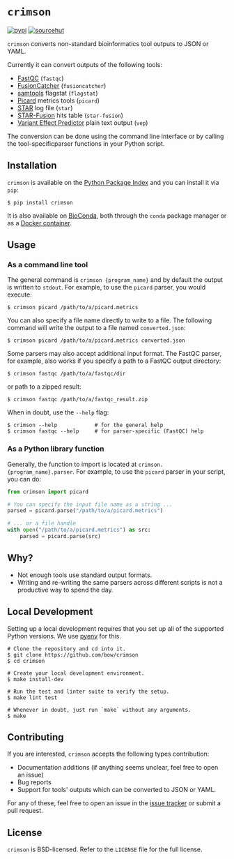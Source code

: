 # `crimson`

[![pypi](https://img.shields.io/pypi/v/crimson)](https://pypi.org/project/crimson)
[![sourcehut](https://builds.sr.ht/~bow/crimson.svg)](https://builds.sr.ht/~bow/crimson?)


``crimson`` converts non-standard bioinformatics tool outputs to JSON or YAML.

Currently it can convert outputs of the following tools:

  * [FastQC](http://www.bioinformatics.babraham.ac.uk/projects/fastqc/>) (``fastqc``)
  * [FusionCatcher](https://github.com/ndaniel/fusioncatcher) (``fusioncatcher``)
  * [samtools](http://www.htslib.org/doc/samtools.html) flagstat (``flagstat``)
  * [Picard](https://broadinstitute.github.io/picard/) metrics tools (``picard``)
  * [STAR](https://github.com/alexdobin/STAR) log file (``star``)
  * [STAR-Fusion](https://github.com/STAR-Fusion/STAR-Fusion) hits table (``star-fusion``)
  * [Variant Effect Predictor](http://www.ensembl.org/info/docs/tools/vep/index.html)
    plain text output (``vep``)

The conversion can be done using the command line interface or by calling the
tool-specificparser functions in your Python script.


## Installation

``crimson`` is available on the [Python Package Index](https://pypi.org/project/crimson/)
and you can install it via ``pip``:

```shell
$ pip install crimson
```

It is also available on
[BioConda](https://bioconda.github.io/recipes/crimson/README.html), both through the
`conda` package manager or as a
[Docker container](https://quay.io/repository/biocontainers/crimson?tab=tags).


## Usage

### As a command line tool

The general command is `crimson {program_name}` and by default the output is written to
`stdout`. For example, to use the `picard` parser, you would execute:

```shell
$ crimson picard /path/to/a/picard.metrics
```

You can also specify a file name directly to write to a file. The following command will
write the output to a file named ``converted.json``:

```shell
$ crimson picard /path/to/a/picard.metrics converted.json
```

Some parsers may also accept additional input format. The FastQC parser, for example, also
works if you specify a path to a FastQC output directory:


```shell
$ crimson fastqc /path/to/a/fastqc/dir
```

or path to a zipped result:

```shell
$ crimson fastqc /path/to/a/fastqc_result.zip
```

When in doubt, use the ``--help`` flag:

```shell
$ crimson --help            # for the general help
$ crimson fastqc --help     # for parser-specific (FastQC) help
```

### As a Python library function

Generally, the function to import is located at `crimson.{program_name}.parser`. For
example, to use the `picard` parser in your script, you can do:

```python
from crimson import picard

# You can specify the input file name as a string ...
parsed = picard.parse("/path/to/a/picard.metrics")

# ... or a file handle
with open("/path/to/a/picard.metrics") as src:
    parsed = picard.parse(src)
```

## Why?

  * Not enough tools use standard output formats.
  * Writing and re-writing the same parsers across different scripts is not a productive
    way to spend the day.


## Local Development

Setting up a local development requires that you set up all of the supported Python
versions. We use [pyenv](https://github.com/pyenv/pyenv) for this.

```shell
# Clone the repository and cd into it.
$ git clone https://github.com/bow/crimson
$ cd crimson

# Create your local development environment.
$ make install-dev

# Run the test and linter suite to verify the setup.
$ make lint test

# Whenever in doubt, just run `make` without any arguments.
$ make
```


## Contributing

If you are interested, `crimson` accepts the following types contribution:

  * Documentation additions (if anything seems unclear, feel free to open an issue)
  * Bug reports
  * Support for tools' outputs which can be converted to JSON or YAML.

For any of these, feel free to open an issue in the [issue
tracker](https://github.com/bow/crimson/issues>) or submit a pull request.


## License

``crimson`` is BSD-licensed. Refer to the ``LICENSE`` file for the full license.
